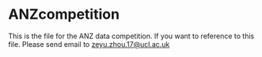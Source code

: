 # ANZcompetition
This is the file for the ANZ data competition. If you want to reference to this file. Please send email to zeyu.zhou.17@ucl.ac.uk
